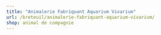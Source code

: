```yaml
---
title: "Animalerie Fabriquant Aquarium Vivarium"
url: /breteuil/animalerie-fabriquant-aquarium-vivarium/
shop: animal de compagnie
---
```

